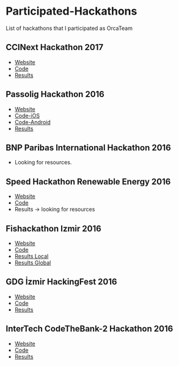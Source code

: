 # Participated-Hackathons
List of hackathons that I participated as OrcaTeam

## CCINext Hackathon 2017
- [Website](https://ccihackathon.splashthat.com/)
- [Code](https://github.com/team-orca/CCINext-Hackathon)
- [Results](https://onedio.com/haber/coca-cola-icecek-in-genc-fikirlerle-bulusacagi-hackathon-gunleri-basladi-759664)

## Passolig Hackathon 2016
- [Website](https://passolighackathon.splashthat.com/)
- [Code-iOS](https://github.com/team-orca/Passolig-Hackathon-iOS)
- [Code-Android](https://github.com/team-orca/Passolig-Hackathon-Android)
- [Results](https://twitter.com/STAGECoPlatform/status/810583820743352321)

## BNP Paribas International Hackathon 2016
- Looking for resources.

## Speed Hackathon Renewable Energy 2016
- [Website](https://www.hackevents.co/hackathon/turkey/izmir/1629-speed-hackathon-renewable-energy-2016)
- [Code](https://github.com/team-orca/Speed-Hackathon-Renewable-Energy-2016)
- Results -> looking for resources

## Fishackathon Izmir 2016
- [Website](http://www.yazilimgunleri.com/hackathon-etkinlikleri/fishackathon-izmir-2016/)
- [Code](https://github.com/team-orca/Selfiesh)
- [Results Local](http://www.dokuzeylulgazetesi.com/haber/denizlerin-gelecegi-icin-kod-yazdilar-31086.html)
- [Results Global](https://www.facebook.com/usdos.turkey/photos/a.129039224015.108199.113422634015/10153736447224016/?type=3&theater)

## GDG İzmir HackingFest 2016

- [Website](https://www.facebook.com/events/608654209290741/)
- [Code](https://github.com/team-orca/GDG-Izmir-HackingFest)
- [Results](https://twitter.com/IzmirGDG/status/730666344723582976)

## InterTech CodeTheBank-2 Hackathon 2016

- [Website](http://www.intertech.com.tr/tr/CodeTheBank.aspx)
- [Code](https://github.com/team-orca/CodeTheBank-2-Hackathon)
- [Results](https://twitter.com/intertechIT/status/716903192240500736)
